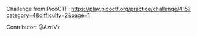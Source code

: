 Challenge from PicoCTF: https://play.picoctf.org/practice/challenge/415?category=4&difficulty=2&page=1

Contributor:
@AzriVz